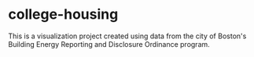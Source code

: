 # college-housing
This is a visualization project created using data from the city of Boston's Building Energy Reporting and Disclosure Ordinance program.
